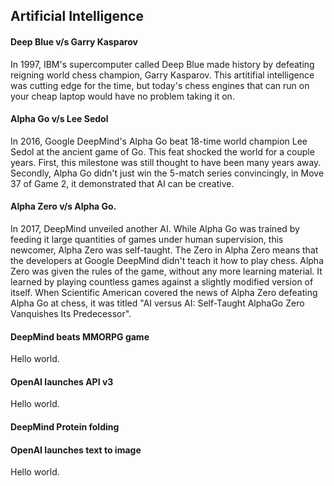 ## Artificial Intelligence

#### Deep Blue v/s Garry Kasparov
In 1997, IBM's supercomputer called Deep Blue made history by defeating reigning world chess champion, Garry Kasparov. This artitifial intelligence was cutting edge for the time, but today's chess engines that can run on your cheap laptop would have no problem taking it on.

#### Alpha Go v/s Lee Sedol
In 2016, Google DeepMind's Alpha Go beat 18-time world champion Lee Sedol at the ancient game of Go. This feat shocked the world for a couple years. First, this milestone was still thought to have been many years away. Secondly, Alpha Go didn't just win the 5-match series convincingly, in Move 37 of Game 2, it demonstrated that AI can be creative. 

#### Alpha Zero v/s Alpha Go.
In 2017, DeepMind unveiled another AI. While Alpha Go was trained by feeding it large quantities of games under human supervision, this newcomer, Alpha Zero was self-taught. The Zero in Alpha Zero means that the developers at Google DeepMind didn't teach it how to play chess. Alpha Zero was given the rules of the game, without any more learning material. It learned by playing countless games against a slightly modified version of itself. When Scientific American covered the news of Alpha Zero defeating Alpha Go at chess, it was titled "AI versus AI: Self-Taught AlphaGo Zero Vanquishes Its Predecessor".

#### DeepMind beats MMORPG game
Hello world.

#### OpenAI launches API v3
Hello world.

#### DeepMind Protein folding

#### OpenAI launches text to image
Hello world.

